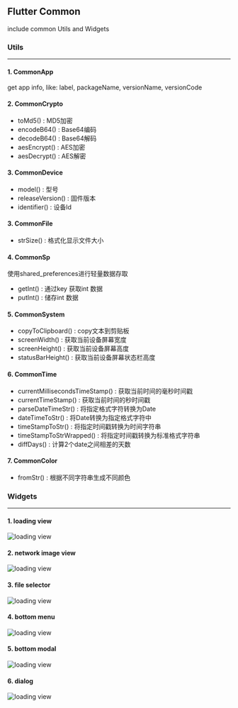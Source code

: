 ## Flutter Common

include common Utils and Widgets

### Utils

--- 

#### 1. CommonApp

get app info, like: label, packageName, versionName, versionCode


#### 2. CommonCrypto

- toMd5() : MD5加密
- encodeB64() : Base64编码
- decodeB64() : Base64解码
- aesEncrypt() : AES加密
- aesDecrypt() : AES解密


#### 3. CommonDevice

- model() : 型号
- releaseVersion() : 固件版本
- identifier() : 设备Id


#### 3. CommonFile

- strSize() : 格式化显示文件大小


#### 4. CommonSp
使用shared_preferences进行轻量数据存取

- getInt() : 通过key 获取int 数据
- putInt() : 储存int 数据


#### 5. CommonSystem

- copyToClipboard() : copy文本到剪贴板
- screenWidth() : 获取当前设备屏幕宽度
- screenHeight() : 获取当前设备屏幕高度
- statusBarHeight() : 获取当前设备屏幕状态栏高度


#### 6. CommonTime

- currentMillisecondsTimeStamp() : 获取当前时间的毫秒时间戳
- currentTimeStamp() : 获取当前时间的秒时间戳
- parseDateTimeStr() : 将指定格式字符转换为Date
- dateTimeToStr() : 将Date转换为指定格式字符中
- timeStampToStr() : 将指定时间戳转换为时间字符串
- timeStampToStrWrapped() : 将指定时间戳转换为标准格式字符串
- diffDays() : 计算2个date之间相差的天数


#### 7. CommonColor

- fromStr() : 根据不同字符串生成不同颜色



### Widgets

--- 

#### 1. loading view

![loading view](https://s2.ax1x.com/2019/07/09/ZyrXz4.png)

#### 2. network image view

![loading view](https://s2.ax1x.com/2019/07/09/ZyrzLR.png)

#### 3. file selector

![loading view](https://s2.ax1x.com/2019/07/09/ZyrOWF.png)

#### 4. bottom menu

![loading view](https://s2.ax1x.com/2019/07/09/ZyrLJU.png)

#### 5. bottom modal

![loading view](https://s2.ax1x.com/2019/07/09/ZyrvQJ.png)

#### 6. dialog

![loading view](https://s2.ax1x.com/2019/07/09/Zyrxy9.png)